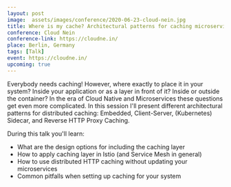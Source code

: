 ```yaml
---
layout: post
image:  assets/images/conference/2020-06-23-cloud-nein.jpg
title: Where is my cache? Architectural patterns for caching microservices
conference: Cloud Nein
conference-link: https://cloudne.in/
place: Berlin, Germany
tags: [Talk]
event: https://cloudne.in/
upcoming: true
---
```


Everybody needs caching! However, where exactly to place it in your system? Inside your application or as a layer in front of it? Inside or outside the container? In the era of Cloud Native and Microservices these questions get even more complicated. In this session I'll present different architectural patterns for distributed caching: Embedded, Client-Server, (Kubernetes) Sidecar, and Reverse HTTP Proxy Caching.

During this talk you'll learn:
- What are the design options for including the caching layer
- How to apply caching layer in Istio (and Service Mesh in general)
- How to use distributed HTTP caching without updating your microservices
- Common pitfalls when setting up caching for your system